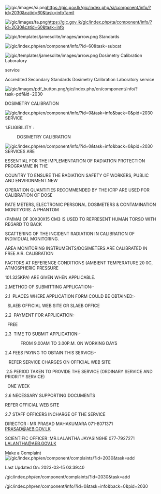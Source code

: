 <!-- Source: https://gic.gov.lk/gic/index.php/en/component/info/?id=2030&catid=60&task=info -->

![/gic/images/si.png](/gic/images/si.png)https://gic.gov.lk/gic/index.php/si/component/info/?id=2030&catid=60&task=infoTamil

![/gic/images/ta.png](/gic/images/ta.png)https://gic.gov.lk/gic/index.php/ta/component/info/?id=2030&catid=60&task=info

![/gic/templates/jamesolite/images/arrow.png](/gic/templates/jamesolite/images/arrow.png) Standards

![/gic/index.php/en/component/info/?id=60&task=subcat](/gic/index.php/en/component/info/?id=60&task=subcat)

![/gic/templates/jamesolite/images/arrow.png](/gic/templates/jamesolite/images/arrow.png) Dosimetry Calibration Laboratory

service

Accredited Secondary Standards Dosimetry Calibration Laboratory service

![/gic/images/pdf_button.png](/gic/images/pdf_button.png)/gic/index.php/en/component/info/?task=pdf&id=2030

DOSIMETRY CALIBRATION

![/gic/index.php/en/component/info/?id=0&task=info&back=0&pid=2030](/gic/index.php/en/component/info/?id=0&task=info&back=0&pid=2030) SERVICE

1.ELIGIBILITY :

          DOSIMETRY CALIBRATION

![/gic/index.php/en/component/info/?id=0&task=info&back=0&pid=2030](/gic/index.php/en/component/info/?id=0&task=info&back=0&pid=2030) SERVICES ARE

ESSENTIAL FOR THE IMPLEMENTATION OF RADIATION PROTECTION PROGRAMME IN THE

COUNTRY TO ENSURE THE RADIATION SAFETY OF WORKERS, PUBLIC AND ENVIRONMENT.NEW

OPERATION QUANTITIES RECOMMENDED BY THE ICRP ARE USED FOR CALIBRATION OF DOSE

RATE METERS, ELECTRONIC PERSONAL DOSIMETERS & CONTAMINATION MONITYORS. A PHANTOM

(PMMA) OF 30X30X15 CM3 IS USED TO REPRESENT HUMAN TORSO WITH REGARD TO BACK

SCATTERING OF THE INCIDENT RADIATION IN CALIBRATION OF INDIVIDUAL MONITORING.

AREA MONITORING INSTRUMENTS/DOSIMETERS ARE CALIBRATED IN FREE AIR. CALIBRATION

FACTORS AT REFERENCE CONDITIONS (AMBIENT TEMPERATURE 20 0C, ATMOSPHERIC PRESSURE

101.325KPA) ARE GIVEN WHEN APPLICABLE. 

2.METHOD OF SUBMITTING APPLICATION:- 

2.1  PLACES WHERE APPLICATION FORM COULD BE OBTAINED:-  

  SLAEB OFFICIAL WEB SITE OR SLAEB OFFICE

2.2  PAYMENT FOR APPLICATION:- 

  FREE

2.3  TIME TO SUBMIT APPLICATION:-

             FROM 9.00AM TO 3.00P.M. ON WORKING DAYS  

2.4 FEES PAYING TO OBTAIN THIS SERVICE:- 

   REFER SERVICE CHARGES ON OFFICIAL WEB SITE

 2.5 PERIOD TAKEN TO PROVIDE THE SERVICE (ORDINARY SERVICE AND PRIORITY SERVICE)

  ONE WEEK 

2.6 NECESSARY SUPPORTING DOCUMENTS

REFER OFFICIAL WEB SITE

2.7 STAFF OFFICERS INCHARGE OF THE SERVICE 

DIRECTOR : MR.PRASAD MAHAKUMARA 071-8071371 PRASAD@AEB.GOV.LK    

SCIENTIFIC OFFICER :MR.LALANTHA JAYASINGHE 077-7927271 LALANTHA@AEB.GOV.LK

Make a Complaint ![/gic/index.php/en/component/complaints/?id=2030&task=add](/gic/index.php/en/component/complaints/?id=2030&task=add)

Last Updated On: 2023-03-15 03:39:40

/gic/index.php/en/component/complaints/?id=2030&task=add

/gic/index.php/en/component/info/?id=0&task=info&back=0&pid=2030
